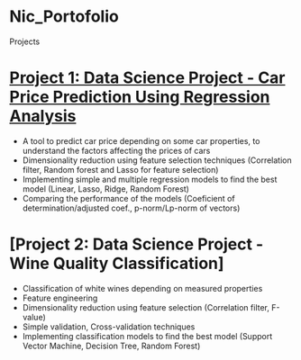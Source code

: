 # Nic_Portofolio
Projects

# [Project 1: Data Science Project - Car Price Prediction Using Regression Analysis](https://github.com/dsnic/Car_price_prediction)
* A tool to predict car price depending on some car properties, to understand the factors affecting the prices of cars
* Dimensionality reduction using feature selection techniques (Correlation filter, Random forest and Lasso for feature selection)
* Implementing simple and multiple regression models to find the best model (Linear, Lasso, Ridge, Random Forest)
* Comparing the performance of the models (Coeficient of determination/adjusted coef., p-norm/Lp-norm of vectors)

# [Project 2: Data Science Project - Wine Quality Classification]
* Classification of white wines depending on measured properties
* Feature engineering
* Dimensionality reduction using feature selection (Correlation filter, F-value)
* Simple validation, Cross-validation techniques
* Implementing classification models to find the best model (Support Vector Machine, Decision Tree, Random Forest)
